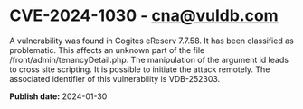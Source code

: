 # CVE-2024-1030 - cna@vuldb.com

A vulnerability was found in Cogites eReserv 7.7.58. It has been classified as problematic. This affects an unknown part of the file /front/admin/tenancyDetail.php. The manipulation of the argument id leads to cross site scripting. It is possible to initiate the attack remotely. The associated identifier of this vulnerability is VDB-252303.

**Publish date:** 2024-01-30
